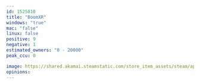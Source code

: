 ```yaml
---
id: 1525810
title: "BoomXR"
windows: "true"
mac: "false"
linux: false
positive: 9
negative: 1
estimated_owners: "0 - 20000"
peak_ccu: 0

image: https://shared.akamai.steamstatic.com/store_item_assets/steam/apps/1525810/header.jpg?t=1672747953
opinions:
---
```

